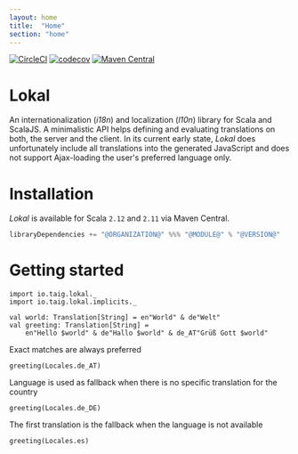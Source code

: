 ```yaml
---
layout: home
title:  "Home"
section: "home"
---
```


[![CircleCI](https://circleci.com/gh/Taig/lokal/tree/master.svg?style=shield)](https://circleci.com/gh/Taig/lokal/tree/master)
[![codecov](https://codecov.io/gh/Taig/lokal/branch/master/graph/badge.svg)](https://codecov.io/gh/Taig/lokal)
[![Maven Central](https://img.shields.io/maven-central/v/io.taig/lokal_2.12.svg)](https://index.scala-lang.org/taig/lokal)

# Lokal

An internationalization (_i18n_) and localization (_l10n_) library for Scala and ScalaJS. A minimalistic API helps defining and evaluating translations on both, the server and the client. In its current early state, _Lokal_ does unfortunately include all translations into the generated JavaScript and does not support Ajax-loading the user's preferred language only.

# Installation

_Lokal_ is available for Scala `2.12` and `2.11` via Maven Central.


```scala
libraryDependencies += "@ORGANIZATION@" %%% "@MODULE@" % "@VERSION@"
```

# Getting started

```tut:reset:silent
import io.taig.lokal._
import io.taig.lokal.implicits._

val world: Translation[String] = en"World" & de"Welt"
val greeting: Translation[String] =
    en"Hello $world" & de"Hallo $world" & de_AT"Grüß Gott $world"
```

Exact matches are always preferred

```tut
greeting(Locales.de_AT)
```

Language is used as fallback when there is no specific translation for the country

```tut
greeting(Locales.de_DE)
```

The first translation is the fallback when the language is not available

```tut
greeting(Locales.es)
```